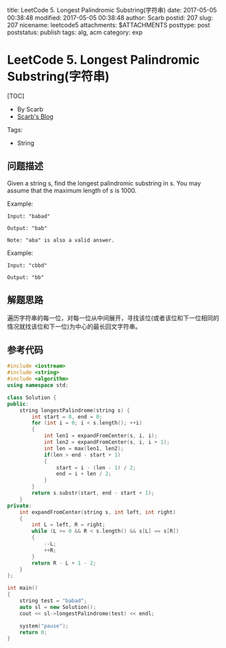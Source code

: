 title: LeetCode 5. Longest Palindromic Substring(字符串)
date: 2017-05-05 00:38:48
modified: 2017-05-05 00:38:48
author: Scarb
postid: 207
slug: 207
nicename: leetcode5
attachments: $ATTACHMENTS
posttype: post
poststatus: publish
tags: alg, acm
category: exp

# LeetCode 5. Longest Palindromic Substring(字符串)

[TOC]

- By Scarb
- [Scarb's Blog](http://47.106.131.90/blog/uploads)


Tags:

- String

## 问题描述
Given a string s, find the longest palindromic substring in s. You may assume that the maximum length of s is 1000.

Example:
```
Input: "babad"

Output: "bab"

Note: "aba" is also a valid answer.
```
Example:
```
Input: "cbbd"

Output: "bb"
```
## 解题思路
遍历字符串的每一位，对每一位从中间展开，寻找该位(或者该位和下一位相同的情况就找该位和下一位)为中心的最长回文字符串。

## 参考代码
```C++
#include <iostream>
#include <string>
#include <algorithm>
using namespace std;

class Solution {
public:
	string longestPalindrome(string s) {
		int start = 0, end = 0;
		for (int i = 0; i < s.length(); ++i)
		{
			int len1 = expandFromCenter(s, i, i);
			int len2 = expandFromCenter(s, i, i + 1);
			int len = max(len1, len2);
			if(len > end - start + 1)
			{
				start = i - (len - 1) / 2;
				end = i + len / 2;
			}
		}
		return s.substr(start, end - start + 1);
	}
private:
	int expandFromCenter(string s, int left, int right)
	{
		int L = left, R = right;
		while (L >= 0 && R < s.length() && s[L] == s[R])
		{
			--L;
			++R;
		}
		return R - L + 1 - 2;
	}
};

int main()
{
	string test = "babad";
	auto sl = new Solution();
	cout << sl->longestPalindrome(test) << endl;

	system("pause");
	return 0;
}
```